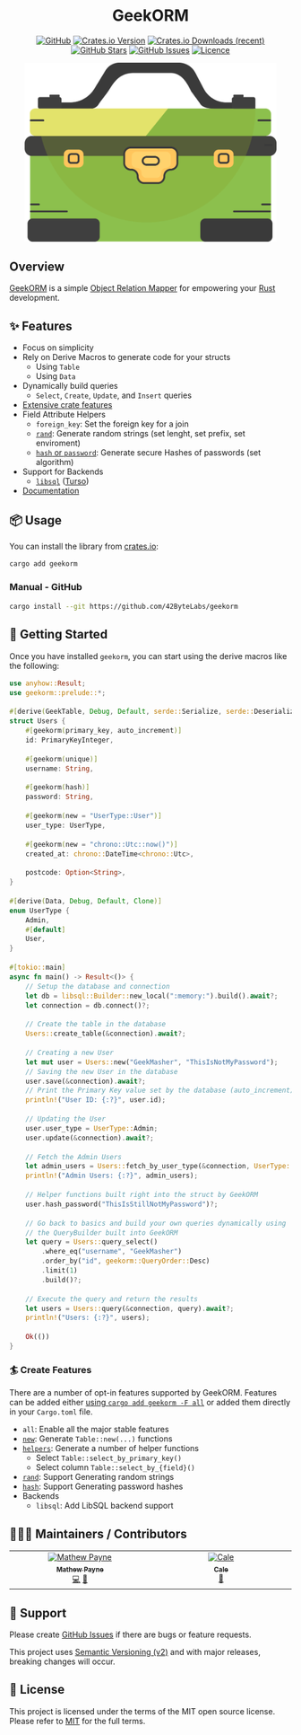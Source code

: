 <!-- markdownlint-disable -->
<div align="center">
<h1>GeekORM</h1>

[![GitHub](https://img.shields.io/badge/github-%23121011.svg?style=for-the-badge&logo=github&logoColor=white)][github]
[![Crates.io Version](https://img.shields.io/crates/v/geekorm?style=for-the-badge)][crates-io]
[![Crates.io Downloads (recent)](https://img.shields.io/crates/dr/geekorm?style=for-the-badge)][crates-io]
[![GitHub Stars](https://img.shields.io/github/stars/42ByteLabs/geekorm?style=for-the-badge)][github]
[![GitHub Issues](https://img.shields.io/github/issues/42ByteLabs/geekorm?style=for-the-badge)][github-issues]
[![Licence](https://img.shields.io/github/license/Ileriayo/markdown-badges?style=for-the-badge)][license]

<img src="./assets/geekorm.png" width="450" title="GeekORM Logo">

</div>
<!-- markdownlint-restore -->

## Overview

[GeekORM][crates-io] is a simple [Object Relation Mapper][docs-orm] for empowering your [Rust][rust-lang] development.

## ✨ Features

- Focus on simplicity
- Rely on Derive Macros to generate code for your structs
  - Using `Table`
  - Using `Data`
- Dynamically build queries
  - `Select`, `Create`, `Update`, and `Insert` queries
- [Extensive crate features](#-create-features)
- Field Attribute Helpers
  - `foreign_key`: Set the foreign key for a join
  - [`rand`][docs-rand]: Generate random strings (set lenght, set prefix, set enviroment)
  - [`hash` or `password`][docs-hash]: Generate secure Hashes of passwords (set algorithm)
- Support for Backends
  - [`libsql`][lib-libsql] ([Turso][web-turso])
- [Documentation][docs]

## 📦 Usage

You can install the library from [crates.io][crates]:

```bash
cargo add geekorm
```

### Manual - GitHub

```bash
cargo install --git https://github.com/42ByteLabs/geekorm
```

## 🏃 Getting Started

Once you have installed `geekorm`, you can start using the derive macros like the following:

```rust
use anyhow::Result;
use geekorm::prelude::*;

#[derive(GeekTable, Debug, Default, serde::Serialize, serde::Deserialize)]
struct Users {
    #[geekorm(primary_key, auto_increment)]
    id: PrimaryKeyInteger,

    #[geekorm(unique)]
    username: String,

    #[geekorm(hash)]
    password: String,

    #[geekorm(new = "UserType::User")]
    user_type: UserType,

    #[geekorm(new = "chrono::Utc::now()")]
    created_at: chrono::DateTime<chrono::Utc>,

    postcode: Option<String>,
}

#[derive(Data, Debug, Default, Clone)]
enum UserType {
    Admin,
    #[default]
    User,
}

#[tokio::main]
async fn main() -> Result<()> {
    // Setup the database and connection
    let db = libsql::Builder::new_local(":memory:").build().await?;
    let connection = db.connect()?;

    // Create the table in the database
    Users::create_table(&connection).await?;

    // Creating a new User
    let mut user = Users::new("GeekMasher", "ThisIsNotMyPassword");
    // Saving the new User in the database
    user.save(&connection).await?;
    // Print the Primary Key value set by the database (auto_increment)
    println!("User ID: {:?}", user.id);

    // Updating the User
    user.user_type = UserType::Admin;
    user.update(&connection).await?;

    // Fetch the Admin Users
    let admin_users = Users::fetch_by_user_type(&connection, UserType::Admin).await?;
    println!("Admin Users: {:?}", admin_users);

    // Helper functions built right into the struct by GeekORM
    user.hash_password("ThisIsStillNotMyPassword")?;

    // Go back to basics and build your own queries dynamically using
    // the QueryBuilder built into GeekORM
    let query = Users::query_select()
        .where_eq("username", "GeekMasher")
        .order_by("id", geekorm::QueryOrder::Desc)
        .limit(1)
        .build()?;

    // Execute the query and return the results
    let users = Users::query(&connection, query).await?;
    println!("Users: {:?}", users);

    Ok(())
}
```

### 🏄 Create Features

There are a number of opt-in features supported by GeekORM.
Features can be added either [using `cargo add geekorm -F all`][docs-cargo-add] or added them directly in your `Cargo.toml` file.

- `all`: Enable all the major stable features
- [`new`][docs-new]: Generate `Table::new(...)` functions
- [`helpers`][docs-helpers]: Generate a number of helper functions
  - Select `Table::select_by_primary_key()`
  - Select column `Table::select_by_{field}()`
- [`rand`][docs-rand]: Support Generating random strings
- [`hash`][docs-hash]: Support Generating password hashes
- Backends
  - `libsql`: Add LibSQL backend support

## 🧑‍🤝‍🧑 Maintainers / Contributors

<!-- ALL-CONTRIBUTORS-LIST:START - Do not remove or modify this section -->
<!-- prettier-ignore-start -->
<!-- markdownlint-disable -->
<table>
  <tbody>
    <tr>
      <td align="center" valign="top" width="14.28%"><a href="https://geekmasher.dev"><img src="https://avatars.githubusercontent.com/u/2772944?v=4?s=100" width="100px;" alt="Mathew Payne"/><br /><sub><b>Mathew Payne</b></sub></a><br /><a href="#code-GeekMasher" title="Code">💻</a> <a href="#review-GeekMasher" title="Reviewed Pull Requests">👀</a></td>
      <td align="center" valign="top" width="14.28%"><a href="https://github.com/MsGeekMasher"><img src="https://avatars.githubusercontent.com/u/93775622?v=4?s=100" width="100px;" alt="Cale"/><br /><sub><b>Cale</b></sub></a><br /><a href="#design-MsGeekMasher" title="Design">🎨</a></td>
    </tr>
  </tbody>
</table>

<!-- markdownlint-restore -->
<!-- prettier-ignore-end -->

<!-- ALL-CONTRIBUTORS-LIST:END -->

## 🦸 Support

Please create [GitHub Issues][github-issues] if there are bugs or feature requests.

This project uses [Semantic Versioning (v2)][semver] and with major releases, breaking changes will occur.

## 📓 License

This project is licensed under the terms of the MIT open source license.
Please refer to [MIT][license] for the full terms.

<!-- Resources -->

[license]: ./LICENSE
[crates-io]: https://crates.io/crates/geekorm
[docs]: https://docs.rs/geekorm/latest/geekorm
[rust-lang]: https://www.rust-lang.org/
[semver]: https://semver.org/
[github]: https://github.com/42ByteLabs/geekorm
[github-issues]: https://github.com/42ByteLabs/geekorm/issues
[crates]: https://crates.io
[docs-orm]: https://en.wikipedia.org/wiki/Object%E2%80%93relational_mapping
[docs-cargo-add]: https://doc.rust-lang.org/cargo/commands/cargo-add.html#dependency-options

[docs-new]: https://docs.rs/geekorm-derive/latest/geekorm_derive/derive.GeekTable.html#generate-new-rows
[docs-helpers]: https://docs.rs/geekorm-derive/latest/geekorm_derive/derive.GeekTable.html#generated-helper-methods
[docs-hash]: https://docs.rs/geekorm-derive/latest/geekorm_derive/derive.GeekTable.html#generate-hash-for-storing-passwords
[docs-rand]: https://docs.rs/geekorm-derive/latest/geekorm_derive/derive.GeekTable.html#generate-random-data-for-column

[lib-libsql]: https://github.com/tursodatabase/libsql
[web-turso]: https://turso.tech/
